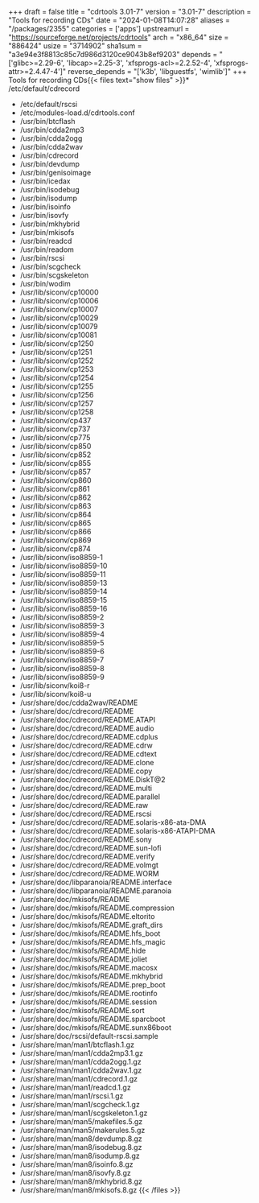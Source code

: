 +++
draft = false
title = "cdrtools 3.01-7"
version = "3.01-7"
description = "Tools for recording CDs"
date = "2024-01-08T14:07:28"
aliases = "/packages/2355"
categories = ['apps']
upstreamurl = "https://sourceforge.net/projects/cdrtools"
arch = "x86_64"
size = "886424"
usize = "3714902"
sha1sum = "a3e94e3f8813c85c7d986d3120ce9043b8ef9203"
depends = "['glibc>=2.29-6', 'libcap>=2.25-3', 'xfsprogs-acl>=2.2.52-4', 'xfsprogs-attr>=2.4.47-4']"
reverse_depends = "['k3b', 'libguestfs', 'wimlib']"
+++
Tools for recording CDs{{< files text="show files" >}}* /etc/default/cdrecord
* /etc/default/rscsi
* /etc/modules-load.d/cdrtools.conf
* /usr/bin/btcflash
* /usr/bin/cdda2mp3
* /usr/bin/cdda2ogg
* /usr/bin/cdda2wav
* /usr/bin/cdrecord
* /usr/bin/devdump
* /usr/bin/genisoimage
* /usr/bin/icedax
* /usr/bin/isodebug
* /usr/bin/isodump
* /usr/bin/isoinfo
* /usr/bin/isovfy
* /usr/bin/mkhybrid
* /usr/bin/mkisofs
* /usr/bin/readcd
* /usr/bin/readom
* /usr/bin/rscsi
* /usr/bin/scgcheck
* /usr/bin/scgskeleton
* /usr/bin/wodim
* /usr/lib/siconv/cp10000
* /usr/lib/siconv/cp10006
* /usr/lib/siconv/cp10007
* /usr/lib/siconv/cp10029
* /usr/lib/siconv/cp10079
* /usr/lib/siconv/cp10081
* /usr/lib/siconv/cp1250
* /usr/lib/siconv/cp1251
* /usr/lib/siconv/cp1252
* /usr/lib/siconv/cp1253
* /usr/lib/siconv/cp1254
* /usr/lib/siconv/cp1255
* /usr/lib/siconv/cp1256
* /usr/lib/siconv/cp1257
* /usr/lib/siconv/cp1258
* /usr/lib/siconv/cp437
* /usr/lib/siconv/cp737
* /usr/lib/siconv/cp775
* /usr/lib/siconv/cp850
* /usr/lib/siconv/cp852
* /usr/lib/siconv/cp855
* /usr/lib/siconv/cp857
* /usr/lib/siconv/cp860
* /usr/lib/siconv/cp861
* /usr/lib/siconv/cp862
* /usr/lib/siconv/cp863
* /usr/lib/siconv/cp864
* /usr/lib/siconv/cp865
* /usr/lib/siconv/cp866
* /usr/lib/siconv/cp869
* /usr/lib/siconv/cp874
* /usr/lib/siconv/iso8859-1
* /usr/lib/siconv/iso8859-10
* /usr/lib/siconv/iso8859-11
* /usr/lib/siconv/iso8859-13
* /usr/lib/siconv/iso8859-14
* /usr/lib/siconv/iso8859-15
* /usr/lib/siconv/iso8859-16
* /usr/lib/siconv/iso8859-2
* /usr/lib/siconv/iso8859-3
* /usr/lib/siconv/iso8859-4
* /usr/lib/siconv/iso8859-5
* /usr/lib/siconv/iso8859-6
* /usr/lib/siconv/iso8859-7
* /usr/lib/siconv/iso8859-8
* /usr/lib/siconv/iso8859-9
* /usr/lib/siconv/koi8-r
* /usr/lib/siconv/koi8-u
* /usr/share/doc/cdda2wav/README
* /usr/share/doc/cdrecord/README
* /usr/share/doc/cdrecord/README.ATAPI
* /usr/share/doc/cdrecord/README.audio
* /usr/share/doc/cdrecord/README.cdplus
* /usr/share/doc/cdrecord/README.cdrw
* /usr/share/doc/cdrecord/README.cdtext
* /usr/share/doc/cdrecord/README.clone
* /usr/share/doc/cdrecord/README.copy
* /usr/share/doc/cdrecord/README.DiskT@2
* /usr/share/doc/cdrecord/README.multi
* /usr/share/doc/cdrecord/README.parallel
* /usr/share/doc/cdrecord/README.raw
* /usr/share/doc/cdrecord/README.rscsi
* /usr/share/doc/cdrecord/README.solaris-x86-ata-DMA
* /usr/share/doc/cdrecord/README.solaris-x86-ATAPI-DMA
* /usr/share/doc/cdrecord/README.sony
* /usr/share/doc/cdrecord/README.sun-lofi
* /usr/share/doc/cdrecord/README.verify
* /usr/share/doc/cdrecord/README.volmgt
* /usr/share/doc/cdrecord/README.WORM
* /usr/share/doc/libparanoia/README.interface
* /usr/share/doc/libparanoia/README.paranoia
* /usr/share/doc/mkisofs/README
* /usr/share/doc/mkisofs/README.compression
* /usr/share/doc/mkisofs/README.eltorito
* /usr/share/doc/mkisofs/README.graft_dirs
* /usr/share/doc/mkisofs/README.hfs_boot
* /usr/share/doc/mkisofs/README.hfs_magic
* /usr/share/doc/mkisofs/README.hide
* /usr/share/doc/mkisofs/README.joliet
* /usr/share/doc/mkisofs/README.macosx
* /usr/share/doc/mkisofs/README.mkhybrid
* /usr/share/doc/mkisofs/README.prep_boot
* /usr/share/doc/mkisofs/README.rootinfo
* /usr/share/doc/mkisofs/README.session
* /usr/share/doc/mkisofs/README.sort
* /usr/share/doc/mkisofs/README.sparcboot
* /usr/share/doc/mkisofs/README.sunx86boot
* /usr/share/doc/rscsi/default-rscsi.sample
* /usr/share/man/man1/btcflash.1.gz
* /usr/share/man/man1/cdda2mp3.1.gz
* /usr/share/man/man1/cdda2ogg.1.gz
* /usr/share/man/man1/cdda2wav.1.gz
* /usr/share/man/man1/cdrecord.1.gz
* /usr/share/man/man1/readcd.1.gz
* /usr/share/man/man1/rscsi.1.gz
* /usr/share/man/man1/scgcheck.1.gz
* /usr/share/man/man1/scgskeleton.1.gz
* /usr/share/man/man5/makefiles.5.gz
* /usr/share/man/man5/makerules.5.gz
* /usr/share/man/man8/devdump.8.gz
* /usr/share/man/man8/isodebug.8.gz
* /usr/share/man/man8/isodump.8.gz
* /usr/share/man/man8/isoinfo.8.gz
* /usr/share/man/man8/isovfy.8.gz
* /usr/share/man/man8/mkhybrid.8.gz
* /usr/share/man/man8/mkisofs.8.gz
{{< /files >}}